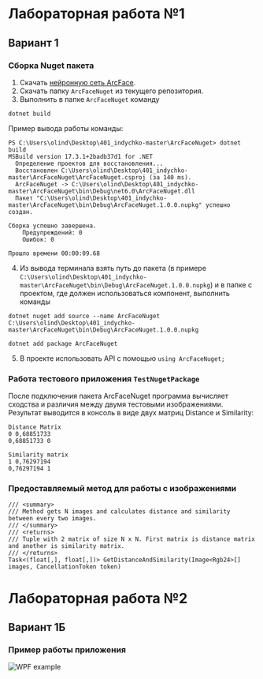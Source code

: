# Лабораторная работа №1 
## Вариант 1

### Сборка Nuget пакета
1. Скачать [нейронную сеть ArcFace](https://github.com/onnx/models/blob/main/vision/body_analysis/arcface/model/arcfaceresnet100-8.onnx).
2. Скачать папку `ArcFaceNuget` из текущего репозитория. 
3. Выполнить в папке `ArcFaceNuget` команду 
```
dotnet build
```
Пример вывода работы команды:
```
PS C:\Users\olind\Desktop\401_indychko-master\ArcFaceNuget> dotnet build
MSBuild version 17.3.1+2badb37d1 for .NET
  Определение проектов для восстановления...
  Восстановлен C:\Users\olind\Desktop\401_indychko-master\ArcFaceNuget\ArcFaceNuget.csproj (за 140 ms).
  ArcFaceNuget -> C:\Users\olind\Desktop\401_indychko-master\ArcFaceNuget\bin\Debug\net6.0\ArcFaceNuget.dll
  Пакет "C:\Users\olind\Desktop\401_indychko-master\ArcFaceNuget\bin\Debug\ArcFaceNuget.1.0.0.nupkg" успешно создан.

Сборка успешно завершена.
    Предупреждений: 0
    Ошибок: 0

Прошло времени 00:00:09.68
```
4. Из вывода терминала взять путь до пакета (в примере `C:\Users\olind\Desktop\401_indychko-master\ArcFaceNuget\bin\Debug\ArcFaceNuget.1.0.0.nupkg`) и в папке с проектом, где должен использоваться компонент, выполнить команды
```
dotnet nuget add source --name ArcFaceNuget C:\Users\olind\Desktop\401_indychko-master\ArcFaceNuget\bin\Debug\ArcFaceNuget.1.0.0.nupkg

dotnet add package ArcFaceNuget
```
5. В проекте использовать API с помощью `using ArcFaceNuget;`

### Работа тестового приложения `TestNugetPackage`
После подключения пакета ArcFaceNuget программа вычисляет сходства и различия между двумя тестовыми изображениями. Результат выводится в консоль в виде двух матриц Distance и Similarity:
```
Distance Matrix
0 0,68851733
0,68851733 0

Similarity matrix
1 0,76297194
0,76297194 1
```

### Предоставляемый метод для работы с изображениями
```  
/// <summary>
/// Method gets N images and calculates distance and similarity between every two images.
/// </summary>
/// <returns>
/// Tuple with 2 matrix of size N x N. First matrix is distance matrix and another is similarity matrix.
/// </returns>
Task<(float[,], float[,])> GetDistanceAndSimilarity(Image<Rgb24>[] images, CancellationToken token)
```

# Лабораторная работа №2 
## Вариант 1Б

### Пример работы приложения
![WPF example](https://i.postimg.cc/Wb7yqysB/2022-10-31-035232.jpg)
